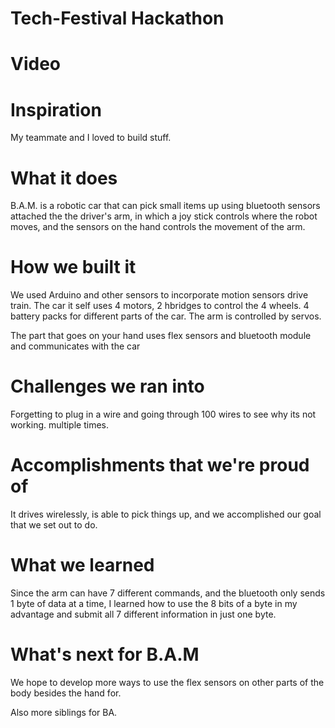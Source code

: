 # Tech-Festival Hackathon

# Video 

# Inspiration
My teammate and I loved to build stuff.

# What it does
B.A.M. is a robotic car that can pick small items up using bluetooth sensors attached the the driver's arm, in which a joy stick controls where the robot moves, and the sensors on the hand controls the movement of the arm.

# How we built it
We used Arduino and other sensors to incorporate motion sensors drive train. The car it self uses 4 motors, 2 hbridges to control the 4 wheels. 4 battery packs for different parts of the car. The arm is controlled by servos.

The part that goes on your hand uses flex sensors and bluetooth module and communicates with the car

# Challenges we ran into
Forgetting to plug in a wire and going through 100 wires to see why its not working. multiple times.

# Accomplishments that we're proud of
It drives wirelessly, is able to pick things up, and we accomplished our goal that we set out to do.

# What we learned
Since the arm can have 7 different commands, and the bluetooth only sends 1 byte of data at a time, I learned how to use the 8 bits of a byte in my advantage and submit all 7 different information in just one byte.

# What's next for B.A.M
We hope to develop more ways to use the flex sensors on other parts of the body besides the hand for.

Also more siblings for BA.

